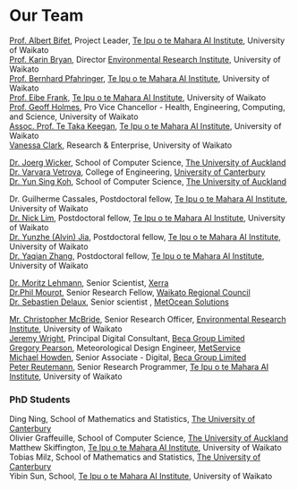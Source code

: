# Our Team
 
[Prof. Albert Bifet](https://www.waikato.ac.nz/staff-profiles/people/abifet), Project Leader, [Te Ipu o te Mahara AI Institute](https://ai.waikato.ac.nz), University of Waikato  
[Prof. Karin Bryan](https://www.waikato.ac.nz/staff-profiles/people/kbryan), Director [Environmental Research Institute](https://www.waikato.ac.nz/eri/), University of Waikato  
[Prof. Bernhard Pfahringer](https://www.waikato.ac.nz/staff-profiles/people/bernhard/), [Te Ipu o te Mahara AI Institute](https://ai.waikato.ac.nz), University of Waikato  
[Prof. Eibe Frank](https://www.waikato.ac.nz/staff-profiles/people/eibe/), [Te Ipu o te Mahara AI Institute](https://ai.waikato.ac.nz), University of Waikato  
[Prof. Geoff Holmes](https://www.waikato.ac.nz/staff-profiles/people/geoff), Pro Vice Chancellor - Health, Engineering, Computing, and Science, University of Waikato  
[Assoc. Prof. Te Taka Keegan](https://www.cms.waikato.ac.nz/people/tetaka), [Te Ipu o te Mahara AI Institute](https://ai.waikato.ac.nz), University of Waikato  
[Vanessa Clark](https://www.waikato.ac.nz/research-enterprise/our-people/vanessa-clark), Research & Enterprise, University of Waikato

[Dr. Joerg Wicker](http://www.science.auckland.ac.nz/people/profile/j-wicker), School of Computer Science, [The University of Auckland](https://www.auckland.ac.nz/en.html)  
[Dr. Varvara Vetrova](https://www.canterbury.ac.nz/engineering/contact-us/people/varvara-vetrova.html), College of Engineering, [University of Canterbury](https://www.canterbury.ac.nz/)  
[Dr. Yun Sing Koh](https://unidirectory.auckland.ac.nz/profile/y-koh), School of Computer Science, [The University of Auckland](https://www.auckland.ac.nz/en.html)  

Dr. Guilherme Cassales, Postdoctoral fellow, [Te Ipu o te Mahara AI Institute](https://ai.waikato.ac.nz), University of Waikato  
[Dr. Nick Lim](https://www.waikato.ac.nz/staff-profiles/people/nlim), Postdoctoral fellow, [Te Ipu o te Mahara AI Institute](https://ai.waikato.ac.nz), University of Waikato  
[Dr. Yunzhe (Alvin) Jia](https://www.waikato.ac.nz/staff-profiles/people/ajia), Postdoctoral fellow, [Te Ipu o te Mahara AI Institute](https://ai.waikato.ac.nz), University of Waikato  
[Dr. Yaqian Zhang](https://www.cms.waikato.ac.nz/people/yaqianz), Postdoctoral fellow, [Te Ipu o te Mahara AI Institute](https://ai.waikato.ac.nz), University of Waikato

[Dr. Moritz Lehmann](https://www.moritzlehmann.org/), Senior Scientist, [Xerra](https://www.xerra.nz/)  
[Dr.Phil Mourot](https://www.linkedin.com/in/phil-mourot/?originalSubdomain=nz), Senior Research Fellow, [Waikato Regional Council](https://www.waikatoregion.govt.nz/)  
[Dr. Sebastien Delaux](https://www.linkedin.com/in/sebastien-delaux-50b63352?trk=public_profile_browsemap_profile-result-card_result-card_full-click&originalSubdomain=nz), Senior scientist , [MetOcean Solutions](https://www.metocean.co.nz/)

[Mr. Christopher McBride](https://www.waikato.ac.nz/staff-profiles/people/cmcbride), Senior Research Officer, [Environmental Research Institute](https://www.waikato.ac.nz/eri/), University of Waikato  
[Jeremy Wright](https://www.linkedin.com/in/jeremywrightbeca/?originalSubdomain=nz), Principal Digital Consultant, [Beca Group Limited](https://www.beca.com/)  
[Gregory Pearson](https://www.linkedin.com/in/gregpearson1?originalSubdomain=nz), Meteorological Design Engineer, [MetService](https://www.metservice.com/)  
[Michael Howden](https://www.linkedin.com/in/michaelhowden?originalSubdomain=nz), Senior Associate - Digital, [Beca Group Limited](https://www.beca.com/)  
[Peter Reutemann](https://www.cms.waikato.ac.nz/people/fracpete), Senior Research Programmer, [Te Ipu o te Mahara AI Institute](https://ai.waikato.ac.nz), University of Waikato

### PhD Students

Ding Ning, School of Mathematics and Statistics, [The University of Canterbury](https://www.canterbury.ac.nz/)  
Olivier Graffeuille, School of Computer Science, [The University of Auckland](https://www.auckland.ac.nz/en.html)  
Matthew Skiffington, [Te Ipu o te Mahara AI Institute](https://ai.waikato.ac.nz), University of Waikato  
Tobias Milz, School of Mathematics and Statistics, [The University of Canterbury](https://www.canterbury.ac.nz/)  
Yibin Sun, School, [Te Ipu o te Mahara AI Institute](https://ai.waikato.ac.nz), University of Waikato
